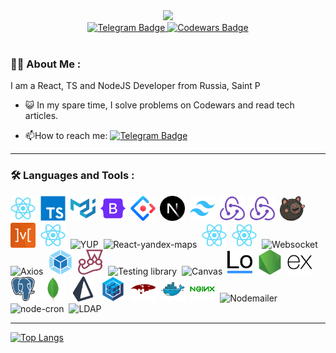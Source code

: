 <div id="header" align="center">
  <img src="https://media.giphy.com/media/2IudUHdI075HL02Pkk/giphy.gif" width="200"/>
  <div id="badges">
  <a href="https://t.me/Rogooo">
    <img src="https://img.shields.io/badge/Telegram-blue?style=for-the-badge&logo=Telegram" alt="Telegram Badge"/>
  </a>
  <a href="https://www.codewars.com/users/Salimov%20Ruslan">
    <img src="https://img.shields.io/badge/Codewars-red?style=for-the-badge&logo=codewars&logoColor=black&labelColor=red&color=white" alt="Codewars Badge"/>
  </a>
</div>
  <img src="https://komarev.com/ghpvc/?username=Salimov-dev&style=flat-square&color=blue" alt=""/>
</div>

### :woman_technologist: About Me :

I am a React, TS and NodeJS Developer from Russia, Saint P

- :smiley_cat: In my spare time, I solve problems on Codewars and read tech articles.

- :mailbox:How to reach me: [![Telegram Badge](https://img.shields.io/badge/Telegram-blue?style=for-the-badge&logo=Telegram)](https://t.me/Rogooo)

---

### :hammer_and_wrench: Languages and Tools :

<div>
<img src="https://raw.githubusercontent.com/devicons/devicon/master/icons/react/react-original.svg" title="React" alt="React" width="40" height="40"/>&nbsp;
<img src="https://raw.githubusercontent.com/devicons/devicon/master/icons/typescript/typescript-original.svg" title="TypeScript" alt="TypeScript" width="40" height="40"/>&nbsp;
<img src="https://raw.githubusercontent.com/devicons/devicon/master/icons/materialui/materialui-original.svg" title="Material UI" alt="Material UI" width="40" height="40"/>&nbsp;
<img src="https://raw.githubusercontent.com/devicons/devicon/master/icons/bootstrap/bootstrap-plain.svg" title="Bootstrap" alt="Bootstrap" width="40" height="40"/>&nbsp;
<img src="https://raw.githubusercontent.com/devicons/devicon/master/icons/antdesign/antdesign-original.svg" title="AntDesign" alt="AntDesign" width="40" height="40"/>&nbsp;
<img src="https://raw.githubusercontent.com/devicons/devicon/master/icons/nextjs/nextjs-original.svg" title="NextUI" alt="NextUI" width="40" height="40"/>&nbsp;
<img src="https://raw.githubusercontent.com/devicons/devicon/master/icons/tailwindcss/tailwindcss-plain.svg" title="Tailwind CSS" alt="Tailwind CSS" width="40" height="40"/>&nbsp;
<img src="https://raw.githubusercontent.com/devicons/devicon/master/icons/redux/redux-original.svg" title="Redux toolkit" alt="Redux toolkit" width="40" height="40"/>&nbsp;
<img src="https://raw.githubusercontent.com/devicons/devicon/master/icons/redux/redux-original.svg" title="RTK Query" alt="RTK Query" width="40" height="40"/>&nbsp;
<img src="https://raw.githubusercontent.com/devicons/devicon/master/icons/zustand/zustand-original.svg" title="Zustand" alt="Zustand" width="40" height="40"/>&nbsp;
<img src="https://raw.githubusercontent.com/devicons/devicon/master/icons/mobx/mobx-original.svg" title="MobiX" alt="MobiX" width="40" height="40"/>&nbsp;
<img src="https://raw.githubusercontent.com/devicons/devicon/master/icons/react/react-original.svg" title="React-hook-form" alt="React-hook-form" width="40" height="40"/>&nbsp;
<img src="https://raw.githubusercontent.com/devicons/devicon/master/icons/yup/yup-original.svg" title="YUP" alt="YUP" width="40" height="40"/>&nbsp;
<img src="https://raw.githubusercontent.com/devicons/devicon/master/icons/yandex/yandex-original.svg" title="React-yandex-maps" alt="React-yandex-maps" width="40" height="40"/>&nbsp;
<img src="https://raw.githubusercontent.com/devicons/devicon/master/icons/react/react-original.svg" title="React-router-dom" alt="React-router-dom" width="40" height="40"/>&nbsp;
<img src="https://raw.githubusercontent.com/devicons/devicon/master/icons/react/react-original.svg" title="React-table" alt="React-table" width="40" height="40"/>&nbsp;
<img src="https://raw.githubusercontent.com/devicons/devicon/master/icons/websocket/websocket-original.svg" title="Websocket" alt="Websocket" width="40" height="40"/>&nbsp;
<img src="https://raw.githubusercontent.com/devicons/devicon/master/icons/axios/axios-original.svg" title="Axios" alt="Axios" width="40" height="40"/>&nbsp;
<img src="https://raw.githubusercontent.com/devicons/devicon/master/icons/webpack/webpack-original.svg" title="Webpack" alt="Webpack" width="40" height="40"/>&nbsp;
<img src="https://raw.githubusercontent.com/devicons/devicon/master/icons/jest/jest-plain.svg" title="Jest" alt="Jest" width="40" height="40"/>&nbsp;
<img src="https://raw.githubusercontent.com/devicons/devicon/master/icons/testinglibrary/testinglibrary-original.svg" title="Testing library" alt="Testing library" width="40" height="40"/>&nbsp;
<img src="https://raw.githubusercontent.com/devicons/devicon/master/icons/canvas/canvas-original.svg" title="Canvas" alt="Canvas" width="40" height="40"/>&nbsp;
<img src="https://raw.githubusercontent.com/devicons/devicon/master/icons/lodash/lodash-original.svg" title="Lodash" alt="Lodash" width="40" height="40"/>&nbsp;
<img src="https://raw.githubusercontent.com/devicons/devicon/master/icons/nodejs/nodejs-original.svg" title="NodeJS" alt="NodeJS" width="40" height="40"/>&nbsp;
<img src="https://raw.githubusercontent.com/devicons/devicon/master/icons/express/express-original.svg" title="Express" alt="Express" width="40" height="40"/>&nbsp;
<img src="https://raw.githubusercontent.com/devicons/devicon/master/icons/postgresql/postgresql-original.svg" title="PostgreSQL" alt="PostgreSQL" width="40" height="40"/>&nbsp;
<img src="https://raw.githubusercontent.com/devicons/devicon/master/icons/mongodb/mongodb-original.svg" title="MongoDB" alt="MongoDB" width="40" height="40"/>&nbsp;
<img src="https://raw.githubusercontent.com/devicons/devicon/master/icons/prisma/prisma-original.svg" title="Prisma" alt="Prisma" width="40" height="40"/>&nbsp;
<img src="https://raw.githubusercontent.com/devicons/devicon/master/icons/sequelize/sequelize-original.svg" title="sequelize" alt="sequelize" width="40" height="40"/>&nbsp;
<img src="https://raw.githubusercontent.com/devicons/devicon/master/icons/mongoose/mongoose-original.svg" title="mongoose" alt="mongoose" width="40" height="40"/>&nbsp;
<img src="https://raw.githubusercontent.com/devicons/devicon/master/icons/docker/docker-original.svg" title="Docker" alt="Docker" width="40" height="40"/>&nbsp;
<img src="https://raw.githubusercontent.com/devicons/devicon/master/icons/nginx/nginx-original.svg" title="nginx" alt="nginx" width="40" height="40"/>&nbsp;
<img src="https://raw.githubusercontent.com/devicons/devicon/master/icons/nodemailer/nodemailer-original.svg" title="Nodemailer" alt="Nodemailer" width="40" height="40"/>&nbsp;
<img src="https://raw.githubusercontent.com/devicons/devicon/master/icons/nodecron/nodecron-original.svg" title="node-cron" alt="node-cron" width="40" height="40"/>&nbsp;
<img src="https://raw.githubusercontent.com/devicons/devicon/master/icons/ldap/ldap-original.svg" title="LDAP" alt="LDAP" width="40" height="40"/>&nbsp;

</div>

---

[![Top Langs](https://github-readme-stats.vercel.app/api/top-langs/?username=Salimov-dev&layout=compact&theme=vision-friendly-dark)](https://github.com/Salimov-dev/github-readme-stats)
